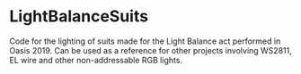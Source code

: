 # LightBalanceSuits

Code for the lighting of suits made for the Light Balance act performed in Oasis 2019. Can be used as a reference for other projects involving WS2811, EL wire and other non-addressable RGB lights. 
